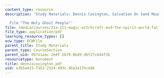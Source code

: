```yaml
---
content_type: resource
description: 'Study Materials: Dennis Covington, Salvation On Sand Mountain

  Film "The Holy Ghost People"'
file: /media/courses/21a-211-magic-witchcraft-and-the-spirit-world-fall-2003/e3b5a41573532324493c4ba3a17bce86_denniscovington.pdf
file_type: application/pdf
learning_resource_types: []
ocw_type: OCWFile
parent_title: Study Materials
parent_type: CourseSection
parent_uid: 097a1aac-2e0f-5b70-8b49-dbf27cb44f3b
resourcetype: Document
title: denniscovington.pdf
uid: e3b5a415-7353-2324-493c-4ba3a17bce86
---
```

